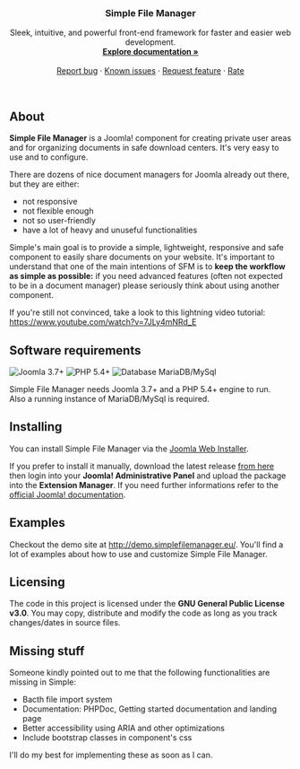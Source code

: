 <p align="center">
  <a href="http://simplefilemanager.eu/">
    <img src="http://gmansillo.github.io/simple/logo.png" alt="">
  </a>

  <h3 align="center">Simple File Manager</h3>

  <p align="center">
    Sleek, intuitive, and powerful front-end framework for faster and easier web development.
    <br>
    <a href="https://github.com/gmansillo/simple/wiki"><strong>Explore documentation »</strong></a>
    <br>
    <br>
    <a href="https://github.com/gmansillo/simple/issues/new">Report bug</a>
    ·
    <a href="https://github.com/gmansillo/simple/issues">Known issues</a>
    ·
    <a href="https://github.com/gmansillo/simple/issues/new?label=request">Request feature</a>
    ·
    <a href="https://extensions.joomla.org/extension/simple-file-manager/">Rate</a>
  </p>
</p>

<br>


## About

**Simple File Manager** is a Joomla! component for creating private user areas and for organizing documents in safe download centers.
It's very easy to use and to configure. 

There are dozens of nice document managers for Joomla already out there, but they are either:

-  not responsive
-  not flexible enough
-  not so user-friendly
-  have a lot of heavy and unuseful functionalities

Simple's main goal is to provide a simple, lightweight, responsive and safe component to easily share documents on your website. It's important to understand that one of the main intentions of SFM is to **keep the workflow as simple as possible:** if you need advanced features (often not expected to be in a document manager) please seriously think about using another component. 

If you're still not convinced, take a look to this lightning video tutorial: https://www.youtube.com/watch?v=7JLy4mNRd_E


## Software requirements

![Joomla 3.7+](https://img.shields.io/badge/Joomla-3.7+-blue.svg) ![PHP 5.4+](https://img.shields.io/badge/PHP-5.4+-brightgreen.svg)  ![Database MariaDB/MySql](https://img.shields.io/badge/Database-MariaDB/MySql-orange.svg)

Simple File Manager needs Joomla 3.7+ and a PHP 5.4+ engine to run.  
Also a running instance of MariaDB/MySql is required. 


## Installing

You can install Simple File Manager via the [Joomla Web Installer](https://docs.joomla.org/Install_from_Web).  

If you prefer to install it manually, download the latest release [from here](http://gmansillo.github.io/simple/) then login into your **Joomla! Administrative Panel** and upload the package into the **Extension Manager**. If you need further informations refer to the [official Joomla! documentation](https://docs.joomla.org/Installing_an_extension).


## Examples

Checkout the demo site at http://demo.simplefilemanager.eu/. You'll find a lot of examples about how to use and customize Simple File Manager. 


## Licensing

The code in this project is licensed under the **GNU General Public License v3.0**. You may copy, distribute and modify the code as long as you track changes/dates in source files.


## Missing stuff

Someone kindly pointed out to me that the following functionalities are missing in Simple:

-  Bacth file import system
-  Documentation: PHPDoc, Getting started documentation and landing page
-  Better accessibility using ARIA and other optimizations
-  Include bootstrap classes in component's css

I'll do my best for implementing these as soon as I can.
